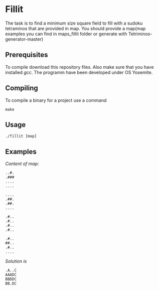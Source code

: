 # Fillit

The task is to find a minimum size square field to fill with a sudoku tetraminos that are provided in map. You should provide a map(map examples you can find in maps_fillit folder or generate with Tetriminos-generator-master)

## Prerequisites

To compile download this repository files.
Also make sure that you have installed *gcc*.
The programm have been developed under OS Yosemite.



## Compiling

To compile a binary for a project use a command

    make
    
## Usage

    ./fillit [map]

## Examples

*Content of map:*

    ..#.
    .###
    ....
    ....
    
    ....
    .##.
    .##.
    ....
    
    .#..
    .#..
    .#..
    .#..
    
    .#..
    ##..
    .#..
    ....
    
*Solution is*

    .A..C
    AAADC
    BBDDC
    BB.DC
